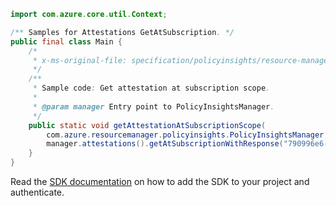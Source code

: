 ```java
import com.azure.core.util.Context;

/** Samples for Attestations GetAtSubscription. */
public final class Main {
    /*
     * x-ms-original-file: specification/policyinsights/resource-manager/Microsoft.PolicyInsights/stable/2021-01-01/examples/Attestations_GetSubscriptionScope.json
     */
    /**
     * Sample code: Get attestation at subscription scope.
     *
     * @param manager Entry point to PolicyInsightsManager.
     */
    public static void getAttestationAtSubscriptionScope(
        com.azure.resourcemanager.policyinsights.PolicyInsightsManager manager) {
        manager.attestations().getAtSubscriptionWithResponse("790996e6-9871-4b1f-9cd9-ec42cd6ced1e", Context.NONE);
    }
}
```

Read the [SDK documentation](https://github.com/Azure/azure-sdk-for-java/blob/azure-resourcemanager-policyinsights_1.0.0-beta.2/sdk/policyinsights/azure-resourcemanager-policyinsights/README.md) on how to add the SDK to your project and authenticate.
